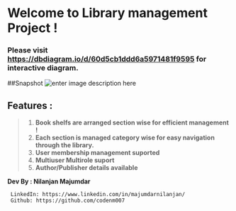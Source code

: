 # Welcome to Library management Project !

###  Please visit https://dbdiagram.io/d/60d5cb1ddd6a5971481f9595 for interactive diagram.

##Snapshot
![enter image description here](https://firebasestorage.googleapis.com/v0/b/demochat-3b31f.appspot.com/o/_Library%20management%20system%20%281%29.png?alt=media&token=a2167cda-2ad8-4c65-908e-b401741492cd)



## Features :

>  1.  **Book shelfs are arranged section wise for efficient management !**
>  2.  **Each section is managed category wise for easy navigation through the library.**
>  3.  **User membership management suported**
>  4.  **Multiuser Multirole suport**
>  5.  **Author/Publisher details available**






**Dev By : Nilanjan Majumdar**

     LinkedIn: https://www.linkedin.com/in/majumdarnilanjan/
     Github: https://github.com/codenm007